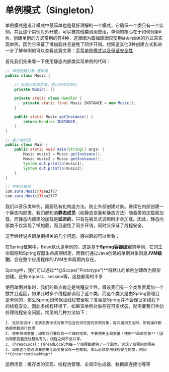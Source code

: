 # 单例模式（Singleton）

单例模式是设计模式中最简单也是最好理解的一个模式，它确保一个类只有一个实例，并且这个实例对外开放，可以被其他类调用使用。单例的核心在于如何`创建单例`，创建单例的方式常用的有4种，这里因为篇幅原因仅使用`静态内部类`的方式来实现单例，因为它保证了懒加载并且避免了同步开销。想知道其他3种创建方式和进一步了解单例的可以查看这篇文章：[手写单例模式以及保证安全性](https://33sora.com/posts/59324e24.html)

首先我们先来看一下使用静态内部类实现单例的代码：

```java
// 单例创建对象 音乐类
public class Music {

    // 私有化构造方法，防止外部实例化
    private Music() {}

    private static class Handler {
        private static final Music INSTANCE = new Music();
    }

    public static Music getInstance() {
        return Handler.INSTANCE;
    }
}

// 客户端代码
public class Main {
    public static void main(String[] args) {
        Music music1 = Music.getInstance();
        Music music2 = Music.getInstance();
        System.out.println(music1);
        System.out.println(music2);
    }
}

// 控制台输出
com.sora.Music@72ea2f77
com.sora.Music@72ea2f77
```

我们以音乐类举例，需要私有化构造方法，防止外部创建对象。继续在内部创建一个静态内部类，我们都知道**静态成员**（如静态变量和静态方法）随着类的加载而加载，而静态内部类的加载是**延迟的**，只有在被显式调用时才会加载。因此，静态内部类不仅实现了懒加载，而且避免了同步开销，同时又保证了线程安全。

这里继续说点跟单例相关的几个问题，感兴趣的可以看看：

在Spring框架中，Bean默认是单例的，这是基于**Spring容器级别**的单例，它的生命周期和Spring容器生命周期绑定，而我们通过Java创建的单例对象则是**JVM级别**，会在整个应用程序的JVM生命周期内存在。

Spring中，我们可以通过**@Scope("Prototype")**将默认的单例创建改为原型创建。还有request、session等，这些都用的不多

使用单例对象时，我们的重点肯定是线程安全性。假设我们有一个类负责累加一个数并且返回，如果此时多个线程都调用了这个类，而这个类又是由Spring管理且是单例的，那么Spring如何保证线程安全呢？答案是Spring并不会保证多线程下的线程安全。因此多线程环境下，如果该单例对象存在可变状态，就需要我们手动处理线程安全问题，常见的几种方法如下：

	1. 无状态设计：无状态表示该对象不包含任何可变的实例对象，每次调用方法时，所有操作都依赖参数进行处理
	2. 使用局部变量：如果我们要保存一个临时结果，不要使用全局变量！使用**局部变量**！因为局部变量是线程私有的，线程之间不会共享。
	3. ThreadLocal：ThreadLocal为每一个线程都提供了一个副本，实现了线程间的隔离
	4. 如果这个类必须要使用全局变量保存一些数据，那么必须使用线程安全的类，例如**ConcurrentHashMap**

适用场景：缓存类的实现、线程池管理、全局ID生成器、数据库连接池等等